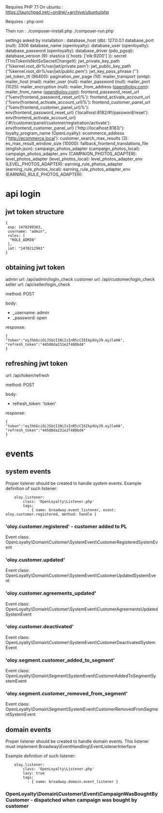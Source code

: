 Requires PHP 7.1
On ubuntu :
https://launchpad.net/~ondrej/+archive/ubuntu/php

Requires : php-xml

Then run :
./composer-install.php
./composer-run.php

settings asked by installation :
database_host (db): 127.0.0.1
database_port (null): 3306
database_name (openloyalty): 
database_user (openloyalty): 
database_password (openloyalty): 
database_driver (pdo_pgsql): 
database_version (9): 
elastica ({ hosts: ['elk:9200'] }): 
secret (ThisTokenIsNotSoSecretChangeIt): 
jwt_private_key_path ('%kernel.root_dir%/var/jwt/private.pem'): 
jwt_public_key_path ('%kernel.root_dir%/var/jwt/public.pem'): 
jwt_key_pass_phrase (''): 
jwt_token_ttl (86400): 
pagination_per_page (10): 
mailer_transport (smtp): 
mailer_host (mail): 
mailer_user (null): 
mailer_password (null): 
mailer_port (1025): 
mailer_encryption (null): 
mailer_from_address (open@oloy.com): 
mailer_from_name (open@oloy.com): 
frontend_password_reset_url ('%env(frontend_password_reset_url)%'): 
frontend_activate_account_url ('%env(frontend_activate_account_url)%'): 
frontend_customer_panel_url ('%env(frontend_customer_panel_url)%'): 
env(frontend_password_reset_url) ('localhost:8182/#!/password/reset'): 
env(frontend_activate_account_url) ('#!/customer/panel/customer/registration/activate'): 
env(frontend_customer_panel_url) ('http://localhost:8183/'): 
loyalty_program_name (OpenLoyalty): 
ecommerce_address ('http://ecommerce.local'): 
customer_search_max_results (3): 
es_max_result_window_size (10000): 
fallback_frontend_translations_file (english.json): 
campaign_photos_adapter (campaign_photos_local): 
campaign_photos_adapter_env (CAMPAIGN_PHOTOS_ADAPTER): 
level_photos_adapter (level_photos_local): 
level_photos_adapter_env (LEVEL_PHOTOS_ADAPTER): 
earning_rule_photos_adapter (earning_rule_photos_local): 
earning_rule_photos_adapter_env (EARNING_RULE_PHOTOS_ADAPTER): 


# api login
## jwt token structure
```
{
 exp: 1470299383,
 username: "admin",
 roles: [
  "ROLE_ADMIN"
 ],
 iat: "1470212983"
}
```
## obtaining jwt token
admin url: /api/admin/login_check
customer url: /api/customer/login_check
seller url: /api/seller/login_check

method: POST

body:
- _username: admin
- _password: open
    
response:
```
{
"token":"eyJhbGciOiJSUzI1NiIsInR5cCI6IkpXUyJ9.eyJleHA",
"refresh_token":"44588da231e2f480bd4"
}
```
## refreshing jwt token
url: /api/token/refresh

method: POST

body:
- refresh_token: 'token'

response:
```
{
"token":"eyJhbGciOiJSUzI1NiIsInR5cCI6IkpXUyJ9.eyJleHA",
"refresh_token":"44588da231e2f480bd4"
}
```

# events

## system events
Proper listener should be created to handle system events.
Example definition of such listener:
```
    oloy.listener:
        class: 'OpenLoyalty\Listener.php'
        tags:
          - { name: broadway.event_listener, event: oloy.customer.registered, method: handle }
```
### 'oloy.customer.registered' - customer added to PL
Event class: OpenLoyalty\Domain\Customer\SystemEvent\CustomerRegisteredSystemEvent

### 'oloy.customer.updated'
Event class: OpenLoyalty\Domain\Customer\SystemEvent\CustomerUpdatedSystemEvent

### 'oloy.customer.agreements_updated'
Event class: OpenLoyalty\Domain\Customer\SystemEvent\CustomerAgreementsUpdatedSystemEvent

### 'oloy.customer.deactivated'
Event class: OpenLoyalty\Domain\Customer\SystemEvent\CustomerDeactivatedSystemEvent

### 'oloy.segment.customer_added_to_segment'
Event class: OpenLoyalty\Domain\Segment\SystemEvent\CustomerAddedToSegmentSystemEvent

### 'oloy.segment.customer_removed_from_segment'
Event class: OpenLoyalty\Domain\Segment\SystemEvent\CustomerRemovedFromSegmentSystemEvent

## domain events
Proper listener should be created to handle domain events.
This listener must implement Broadway\EventHandling\EventListenerInterface

Example definition of such listener:
```
    oloy.listener:
        class: 'OpenLoyalty\Listener.php'
        lazy: true
        tags:
          - { name: broadway.domain.event_listener }
```

### OpenLoyalty\Domain\Customer\Event\CampaignWasBoughtByCustomer - dispatched when campaign was bought by customer
